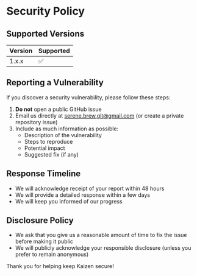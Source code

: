 # Security Policy

## Supported Versions

| Version | Supported          |
| ------- | ------------------ |
| 1.x.x   | :white_check_mark: |

## Reporting a Vulnerability

If you discover a security vulnerability, please follow these steps:

1. **Do not** open a public GitHub issue
2. Email us directly at serene.brew.git@gmail.com (or create a private repository issue)
3. Include as much information as possible:
   - Description of the vulnerability
   - Steps to reproduce
   - Potential impact
   - Suggested fix (if any)

## Response Timeline

- We will acknowledge receipt of your report within 48 hours
- We will provide a detailed response within a few days
- We will keep you informed of our progress

## Disclosure Policy

- We ask that you give us a reasonable amount of time to fix the issue before making it public
- We will publicly acknowledge your responsible disclosure (unless you prefer to remain anonymous)

Thank you for helping keep Kaizen secure!
